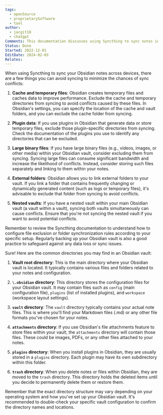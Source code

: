 ```yaml
---
tags:
  - openSource
  - proprietarySoftware
  - tool
author:
  - jacgit18
  - chatgpt
Comments: This documentation discusses using Syncthing to sync notes in  Obsidian across devices.
Status: Done
Started: 2022-12-01
EditDate: 2024-02-03
Relates:
---
```

When using Syncthing to sync your Obsidian notes across devices, there are a few things you can avoid syncing to minimize the chances of sync conflicts:

1. **Cache and temporary files**: Obsidian creates temporary files and caches data to improve performance. Exclude the cache and temporary directories from syncing to avoid conflicts caused by these files. In Obsidian's settings, you can specify the location of the cache and vault folders, and you can exclude the cache folder from syncing.

2. **Plugin data**: If you use plugins in Obsidian that generate data or store temporary files, exclude those plugin-specific directories from syncing. Check the documentation of the plugins you use to identify any directories that can be excluded.

3. **Large binary files**: If you have large binary files (e.g., videos, images, or other media) within your Obsidian vault, consider excluding them from syncing. Syncing large files can consume significant bandwidth and increase the likelihood of conflicts. Instead, consider storing such files separately and linking to them within your notes.

4. **External folders**: Obsidian allows you to link external folders to your vault. If you link a folder that contains frequently changing or dynamically generated content (such as logs or temporary files), it's advisable to exclude that folder from syncing to avoid conflicts.

5. **Nested vaults**: If you have a nested vault within your main Obsidian vault (a vault within a vault), syncing both vaults simultaneously can cause conflicts. Ensure that you're not syncing the nested vault if you want to avoid potential conflicts.

Remember to review the Syncthing documentation to understand how to configure file exclusion or folder synchronization rules according to your specific setup. Regularly backing up your Obsidian vault is also a good practice to safeguard against any data loss or sync issues.



Sure! Here are the common directories you may find in an Obsidian vault:

1. **Vault root directory**: This is the main directory where your Obsidian vault is located. It typically contains various files and folders related to your notes and configuration.

2. **`\.obsidian` directory**: This directory stores the configuration files for your Obsidian vault. It may contain files such as `config` (main configuration file), `plugins` (list of installed plugins), and `workspace` (workspace layout settings).

3. **`vault` directory**: The `vault` directory typically contains your actual note files. This is where you'll find your Markdown files (.md) or any other file formats you've chosen for your notes.

4. **`attachments` directory**: If you use Obsidian's file attachments feature to store files within your vault, the `attachments` directory will contain those files. These could be images, PDFs, or any other files attached to your notes.

5. **`plugins` directory**: When you install plugins in Obsidian, they are usually stored in a `plugins` directory. Each plugin may have its own subdirectory within this folder.

6. **`trash` directory**: When you delete notes or files within Obsidian, they are moved to the `trash` directory. This directory holds the deleted items until you decide to permanently delete them or restore them.

Remember that the exact directory structure may vary depending on your operating system and how you've set up your Obsidian vault. It's recommended to double-check your specific vault configuration to confirm the directory names and locations.